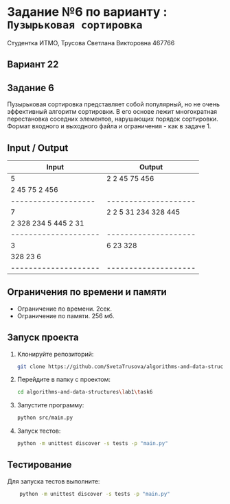 # Задание №6 по варианту : `Пузырьковая сортировка`
Студентка ИТМО,  Трусова Светлана Викторовна 467766

## Вариант 22

## Задание 6
Пузырьковая сортировка представляет собой популярный, но не очень эффективный алгоритм сортировки. В его основе лежит многократная перестановка
соседних элементов, нарушающих порядок сортировки.
Формат входного и выходного файла и ограничения - как в задаче 1.

## Input / Output 

| Input                | Output               |
|----------------------|----------------------|
| 5                    | 2 2 45 75 456        |
| 2 45 75 2 456        |                      |
| -------------------  | -------------------- |
| 7                    | 2 2 5 31 234 328 445 |
| 2 328 234 5 445 2 31 |                      |
| -------------------- | -------------------- |
| 3                    | 6 23 328             |
| 328 23 6             |                      |
| -------------------- | -------------------- |
## Ограничения по времени и памяти

- Ограничение по времени. 2сек.
- Ограничение по памяти. 256 мб.


## Запуск проекта
1. Клонируйте репозиторий:
   ```bash
   git clone https://github.com/SvetaTrusova/algorithms-and-data-structures
   ```
2. Перейдите в папку с проектом:
   ```bash
   cd algorithms-and-data-structures\lab1\task6
   ```
3. Запустите программу:
   ```bash
   python src/main.py
   ```

4. Запуск тестов:
   ```bash
   python -m unittest discover -s tests -p "main.py"
   ```


## Тестирование
Для запуска тестов выполните:
```bash
    python -m unittest discover -s tests -p "main.py"
```